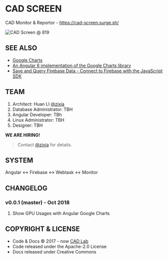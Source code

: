 # CAD SCREEN

CAD Monitor & Reportor - <https://cad-screen.surge.sh/>

![CAD Screen @ 819](https://bupt.github.io/cad-screen/images/cad-screen-819.jpg)

## SEE ALSO

- [Google Charts](https://google-developers.appspot.com/chart/interactive/docs/)
- [An Angular 6 implementation of the Google Charts library](https://github.com/FERNman/angular-google-charts)
- [Save and Query Firebase Data - Connect to Firebase with the JavaScript SDK](https://howtofirebase.com/save-and-query-firebase-data-ed73fb8c6e3a)

## TEAM

1. Architect: Huan LI [@zixia](https://github.com/zixia)
1. Database Administrator: TBH
1. Angular Developer: TBh
1. Linux Administrator: TBH
1. Designer: TBH

**WE ARE HIRING!**

> Contact [@zixia](https://github.com/zixia) for details.

## SYSTEM

Angular <-> Firebase <-> Webtask <-> Monitor

## CHANGELOG

### v0.0.1 (master) - Oct 2018

1. Show GPU Usages with Angular Google Charts

## COPYRIGHT & LICENSE

- Code & Docs © 2017 - now [CAD Lab](https://github.com/BUPT/awesome-cad)
- Code released under the Apache-2.0 License
- Docs released under Creative Commons
